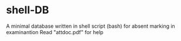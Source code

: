# shell-DB
A minimal database written in shell script (bash) for absent marking in examinantion
Read "attdoc.pdf" for help
